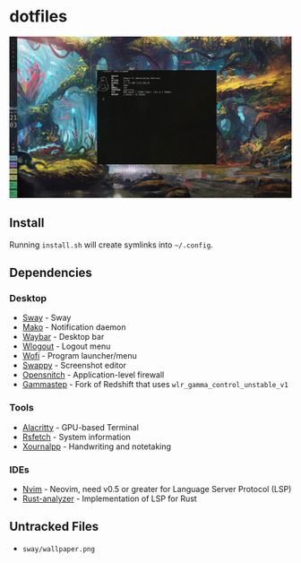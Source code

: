 # dotfiles

![](screenshot.jpg)

## Install

Running `install.sh` will create symlinks into `~/.config`.

## Dependencies

### Desktop
- [Sway](https://github.com/swaywm/sway) - Sway
- [Mako](https://github.com/emersion/mako) - Notification daemon
- [Waybar](https://github.com/Alexays/Waybar) - Desktop bar
- [Wlogout](https://github.com/ArtsyMacaw/wlogout) - Logout menu
- [Wofi](https://hg.sr.ht/~scoopta/wofi) - Program launcher/menu
- [Swappy](https://github.com/jtheoof/swappy) - Screenshot editor
- [Opensnitch](https://github.com/evilsocket/opensnitch) - Application-level firewall
- [Gammastep](https://gitlab.com/chinstrap/gammastep) - Fork of Redshift that uses `wlr_gamma_control_unstable_v1`

### Tools
- [Alacritty](https://github.com/alacritty/alacritty) - GPU-based Terminal
- [Rsfetch](https://github.com/Phate6660/rsfetch) - System information
- [Xournalpp](https://github.com/xournalpp/xournalpp) - Handwriting and notetaking

### IDEs
- [Nvim](https://github.com/neovim/neovim) - Neovim, need v0.5 or greater for Language Server Protocol (LSP)
- [Rust-analyzer](https://rust-analyzer.github.io/manual.html#rust-analyzer-language-server-binary) - Implementation of LSP for Rust

## Untracked Files

- `sway/wallpaper.png`
